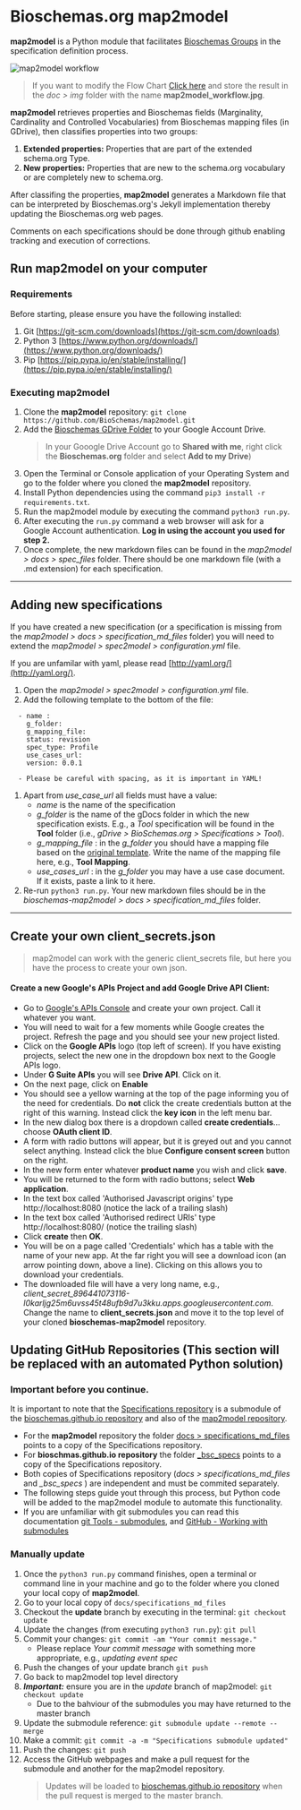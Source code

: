 # Bioschemas.org map2model

**map2model** is a Python module that facilitates [Bioschemas Groups](http://bioschemas.org/groups/) in the specification definition process.

![map2model workflow](../master/docs/img/map2model_workflow.jpg)
> If you want to modify the Flow Chart [Click here](https://drive.google.com/file/d/0B9lW_BhBep0TY3NpZ3ZxRnAySkk/view?usp=sharing) and store the result in the *doc > img* folder with the name **map2model_workflow.jpg**.

**map2model** retrieves properties and Bioschemas fields (Marginality, Cardinality and Controlled Vocabularies) from Bioschemas mapping files (in GDrive), then classifies properties into two groups:
1. **Extended properties:** Properties that are part of the extended schema.org Type. 
1. **New properties:** Properties that are new to the schema.org vocabulary or are completely new to schema.org.
      
After classifing the properties, **map2model** generates a Markdown file that can be interpreted by Bioschemas.org's Jekyll implementation thereby updating the Bioschemas.org web pages.

Comments on each specifications should be done through github enabling tracking and execution of corrections.

## Run map2model on your computer

### Requirements

Before starting, please ensure you have the following installed:
1. Git [https://git-scm.com/downloads](https://git-scm.com/downloads)
1. Python 3  [https://www.python.org/downloads/](https://www.python.org/downloads/)
1. Pip [https://pip.pypa.io/en/stable/installing/](https://pip.pypa.io/en/stable/installing/)


### Executing map2model

1. Clone the **map2model** repository: ```git clone https://github.com/BioSchemas/map2model.git```
1. Add the [Bioschemas GDrive Folder](https://drive.google.com/open?id=0B8yXU9SkT3ftaWJtTGYyTTJjck0) to your Google Account Drive.
      > In your Gooogle Drive Account go to **Shared with me**, right click the **Bioschemas.org** folder and select **Add to my Drive**)
1. Open the Terminal or Console application of your Operating System and go to the folder where you cloned the **map2model** repository.
1. Install Python dependencies using the command ```pip3 install -r requirements.txt```.
1. Run the map2model module by executing the command ```python3 run.py```.
1. After executing the ```run.py``` command a web browser will ask for a Google Account authentication. **Log in using the account you used for step 2.** 
1. Once complete, the new markdown files can be found in the *map2model > docs > spec_files* folder. There should be one markdown file (with a .md extension) for each specification.

***

## Adding new specifications

If you have created a new specification (or a specification is missing from the *map2model > docs > specification_md_files* folder) you will need to extend the *map2model > spec2model > configuration.yml* file.

If you are unfamilar with yaml, please read [http://yaml.org/](http://yaml.org/).

1. Open the *map2model > spec2model > configuration.yml* file.
1. Add the following template to the bottom of the file:
```
  - name : 
    g_folder: 
    g_mapping_file: 
    status: revision
    spec_type: Profile
    use_cases_url:
    version: 0.0.1
```
      - Please be careful with spacing, as it is important in YAML!
1. Apart from *use_case_url* all fields must have a value:
      - *name* is the name of the specification
      - *g_folder* is the name of the gDocs folder in which the new specification exists. E.g., a *Tool* specification will be found in the **Tool** folder (i.e., *gDrive > BioSchemas.org > Specifications > Tool*). 
      - *g_mapping_file* : in the *g_folder* you should have a mapping file based on the [original template](https://docs.google.com/spreadsheets/d/1OMBiB8SXiRe1b3Cl91IuNlHbJ9_UXHg8B-GY0MYRSaY/edit?usp=sharing). Write the name of the mapping file here, e.g., **Tool Mapping**.
      - *use_cases_url* : in the *g_folder* you may have a use case document. If it exists, paste a link to it here.
1. Re-run ```python3 run.py```. Your new markdown files should be in the *bioschemas-map2model > docs > specification_md_files* folder. 

***

## Create your own client_secrets.json

> map2model can work with the generic client_secrets file, but here you have the process to create your own json.

#### Create a new Google's APIs Project and add Google Drive API Client:
- Go to [Google's APIs Console](https://console.developers.google.com/iam-admin/projects) and create your own project. Call it whatever you want.
- You will need to wait for a few moments while Google creates the project. Refresh the page and you should see your new project listed.
- Click on the **Google APIs** logo (top left of screen). If you have existing projects, select the new one in the dropdown box next to the Google APIs logo.
- Under **G Suite APIs** you will see **Drive API**. Click on it.
- On the next page, click on **Enable**
- You should see a yellow warning at the top of the page informing you of the need for credentials. Do **not** click the create credentials button at the right of this warning. Instead click the **key icon** in the left menu bar.
- In the new dialog box there is a dropdown called **create credentials**... choose **OAuth client ID**. 
- A form with radio buttons will appear, but it is greyed out and you cannot select anything. Instead click the blue  **Configure consent screen** button on the right.
- In the new form enter whatever **product name** you wish and click **save**.
- You will be returned to the form with radio buttons; select **Web application**.
- In the text box called 'Authorised Javascript origins' type http://localhost:8080 (notice the lack of a trailing slash)
- In the text box called 'Authorised redirect URIs' type http://localhost:8080/ (notice the trailing slash)
- Click **create** then **OK**.
- You will be on a page called 'Credentials' which has a table with the name of your new app. At the far right you will see a download icon (an arrow pointing down, above a line). Clicking on this allows you to download your credentials.
- The downloaded file will have a very long name, e.g., *client_secret_896441073116-l0karljg25m6uvss45t48ufb9d7u3kku.apps.googleusercontent.com*. Change the name to **client_secrets.json** and move it to the top level of your cloned **bioschemas-map2model** repository.

## Updating GitHub Repositories (This section will be replaced with an automated Python solution)

### Important before you continue.
It is important to note that the [Specifications repository](https://github.com/BioSchemas/Specifications) is a submodule of the [bioschemas.github.io repository](https://github.com/BioSchemas/bioschemas.github.io) and also of the [map2model repository](https://github.com/BioSchemas/map2model).
- For the **map2model** repository the folder [docs > specifications_md_files](https://github.com/BioSchemas/Specifications/tree/09d2ec61a31bb6556d994efbc43db68a99ac9651) points to a copy of the Specifications repository.
- For **bioschmas.github.io repository** the folder [_bsc_specs](https://github.com/BioSchemas/Specifications/tree/bf6bf7f991e552e2dee856b0a50248a3d3170093) points to a copy of the Specifications repository.
- Both copies of Specifications repository (*docs > specifications_md_files* and *_bsc_specs* ) are independent and must be commited separately.
- The following steps guide yout through this process, but Python code will be added to the map2model module to  automate this functionality.
- If you are unfamiliar with git submodules you can read this documentation [git Tools - submodules](https://git-scm.com/book/en/v2/Git-Tools-Submodules), and [GitHub - Working with submodules](https://github.com/blog/2104-working-with-submodules) 

### Manually update

1. Once the  ```python3 run.py``` command finishes, open a terminal or command line in your machine and go to the folder where you cloned your local copy of **map2model**.
1. Go to your local copy of ```docs/specifications_md_files``` 
1. Checkout the **update** branch by executing in the terminal: ```git checkout update```
1. Update the changes (from executing ```python3 run.py```): ```git pull```
1. Commit your changes: ```git commit -am "Your commit message."```  
      * Please replace *Your commit message* with something more appropriate, e.g., *updating event spec*
1. Push the changes of your update branch ```git push```
1. Go back to map2model top level directory
1. _**Important:**_ ensure you are in the *update* branch of map2model: ```git checkout update```
      * Due to the bahviour of the submodules you may have returned to the master branch
1. Update the submodule reference: ```git submodule update --remote --merge```
1. Make a commit: ```git commit -a -m "Specifications submodule updated"```
1. Push the changes: ```git push```
1. Access the GitHub webpages and make a pull request for the submodule and another for the map2model repository.
   > Updates will be loaded to [bioschemas.github.io repository](https://github.com/BioSchemas/bioschemas.github.io) when the pull request is merged to the master branch.
